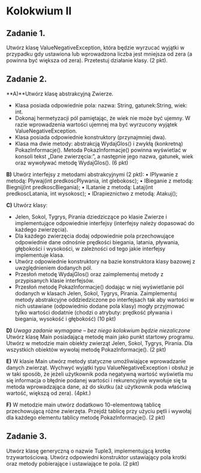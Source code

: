 # Kolokwium II
## Zadanie 1.
Utwórz klasę ValueNegativeException, która będzie wyrzucać wyjątki w przypadku gdy ustawiona lub wprowadzona liczba jest mniejsza od zera (a powinna być większa od zera). Przetestuj działanie klasy.
(2 pkt).

## Zadanie 2. 
**A)**Utwórz klasę abstrakcyjną Zwierze. 
- Klasa posiada odpowiednie pola: nazwa: String,  gatunek:String, wiek: int.
- Dokonaj hermetyzacji pól pamiętając, że wiek nie może być ujemny. W razie wprowadzenia wartości ujemnej ma być wyrzucony wyjątek ValueNegativeException.
- Klasa posiada odpowiednie konstruktory (przynajmniej dwa).
- Klasa ma dwie metody: abstrakcją WydajGlos() i zwykłą (konkretną) PokazInformacje().
 Metoda PokazInformacje() powinna wyświetlać w konsoli tekst „Dane zwierzęcia:”, a następnie jego nazwa, gatunek, wiek oraz wywoływać metodę WydajGlos(). (6 pkt)

**B)** Utwórz interfejsy z metodami abstrakcyjnymi (2 pkt): 
•	IPlywanie z metodą: Plywaj(int predkoscPlywania, int glebokosc);
•	IBieganie z metodą: Biegnij(int predkoscBiegania);
•	ILatanie z metodą: Lataj(int predkoscLatania, int wysokosc);
•	IDrapieznictwo z metodą: Atakuj();

**C)** Utwórz klasy:
- Jelen, Sokol, Tygrys, Pirania dziedziczące po klasie Zwierze i implementujące odpowiednie interfejsy (interfejsy należy dopasować do każdego zwierzęcia).
- Dla każdego zwierzęcia dodaj odpowiednie pola przechowujące odpowiednie dane odnośnie prędkości biegania, latania, pływania, głębokości i wysokości, w zależności od tego jakie interfejsy implementuje klasa.
- Utwórz odpowiednie konstruktory na bazie konstruktora klasy bazowej z uwzględnieniem dodanych pól.
- Przesłoń metodę WydajGlos() oraz zaimplementuj metody z przypisanych klasie interfejsów.
- Przesłoń metodę PokazInformacje() dodając w niej wyświetlanie pól dodanych w klasach Jelen, Sokol, Tygrys, Pirania.
Zaimplementuj metody abstrakcyjne oddziedziczone po interfejsach tak aby wartości w nich ustawiane (odpowiednio dodane pola klasy) mogły przyjmować tylko wartości dodatnie (chodzi o atrybuty: prędkość pływania i biegania, wysokość i głębokość)
(10 pkt)

**D)** _Uwaga zadanie wymagane – bez niego kolokwium będzie niezaliczone_
Utwórz klasę Main posiadającą metodę main jako punkt startowy programu. Utwórz w metodzie main obiekty zwierząt  Jelen, Sokol, Tygrys, Pirania. Dla wszystkich obiektów wywołaj metodę PokazInformacje(). (2 pkt)

**E)** W klasie Main utwórz metody statyczne umożliwiające wprowadzanie danych zwierząt. Wychwyć wyjątki typu ValueNegativeException i obsłuż je w taki sposób, że jeżeli użytkownik poda negatywną wartość wyświetla mu się informacja o błędnie podanej wartości i rekurencyjnie wywołuje się ta metoda wprowadzająca dane, aż do skutku (aż użytkownik poda właściwą wartość, większą od zera). (4pkt.)

**F)** W metodzie main utwórz dodatkowo 10-elementową tablicę przechowującą różne zwierzęta. Przejdź tablicę przy użyciu pętli i wywołaj dla każdego elementu tablicy metodę  PokazInformacje().  (2 pkt)

## Zadanie 3.
Utwórz klasę generyczną o nazwie Tuple3, implementującą krotkę trzywartościową. Utwórz odpowiedni konstruktor ustawiający pola krotki oraz metody pobierające i ustawiające te pola. 
(2 pkt)
